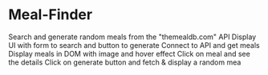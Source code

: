 # Meal-Finder
Search and generate random meals from the "themealdb.com" API
Display UI with form to search and button to generate
Connect to API and get meals
Display meals in DOM with image and hover effect
Click on meal and see the details
Click on generate button and fetch & display a random mea
